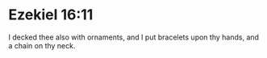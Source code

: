 # Ezekiel 16:11

I decked thee also with ornaments, and I put bracelets upon thy hands, and a chain on thy neck.